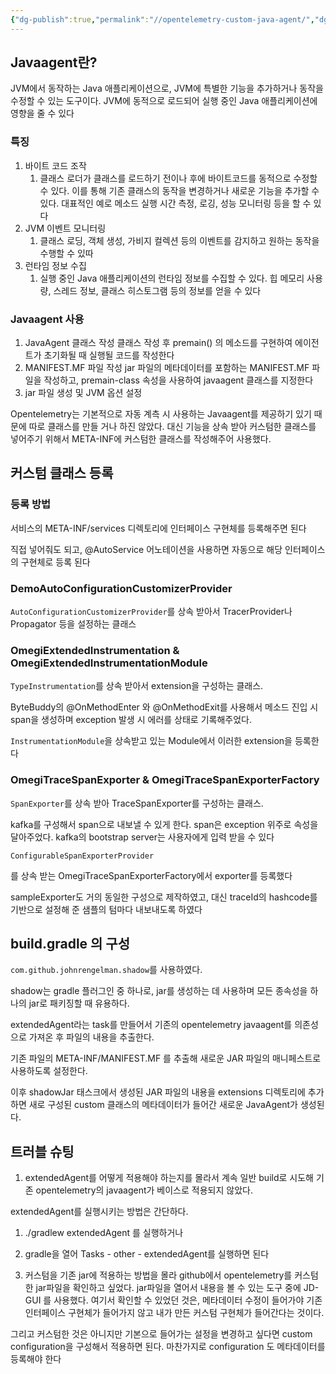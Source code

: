 ```yaml
---
{"dg-publish":true,"permalink":"//opentelemetry-custom-java-agent/","dgPassFrontmatter":true}
---
```



## Javaagent란?

JVM에서 동작하는 Java 애플리케이션으로, JVM에 특별한 기능을 추가하거나 동작을 수정할 수 있는 도구이다. JVM에 동적으로 로드되어 실행 중인 Java 애플리케이션에 영향을 줄 수 있다

### 특징

1. 바이트 코드 조작
    1. 클래스 로더가 클래스를 로드하기 전이나 후에 바이트코드를 동적으로 수정할 수 있다. 이를 통해 기존 클래스의 동작을 변경하거나 새로운 기능을 추가할 수 있다. 대표적인 예로 메소드 실행 시간 측정, 로깅, 성능 모니터링 등을 할 수 있다
2. JVM 이벤트 모니터링
    1. 클래스 로딩, 객체 생성, 가비지 컬렉션 등의 이벤트를 감지하고 원하는 동작을 수행할 수 있따
3. 런타임 정보 수집
    1. 실행 중인 Java 애플리케이션의 런타임 정보를 수집할 수 있다. 힙 메모리 사용량, 스레드 정보, 클래스 히스토그램 등의 정보를 얻을 수 있다

### Javaagent 사용

1. JavaAgent 클래스 작성 클래스 작성 후 premain() 의 메소드를 구현하여 에이전트가 초기화될 때 실행될 코드를 작성한다
2. MANIFEST.MF 파일 작성 jar 파일의 메타데이터를 포함하는 MANIFEST.MF 파일을 작성하고, premain-class 속성을 사용하여 javaagent 클래스를 지정한다
3. jar 파일 생성 및 JVM 옵션 설정

Opentelemetry는 기본적으로 자동 계측 시 사용하는 Javaagent를 제공하기 있기 때문에 따로 클래스를 만들 거나 하진 않았다. 대신 기능을 상속 받아 커스텀한 클래스를 넣어주기 위해서 META-INF에 커스텀한 클래스를 작성해주어 사용했다.

## 커스텀 클래스 등록

### 등록 방법

서비스의 META-INF/services 디렉토리에 인터페이스 구현체를 등록해주면 된다

직접 넣어줘도 되고, @AutoService 어노테이션을 사용하면 자동으로 해당 인터페이스의 구현체로 등록 된다

### DemoAutoConfigurationCustomizerProvider

`AutoConfigurationCustomizerProvider`를 상속 받아서 TracerProvider나 Propagator 등을 설정하는 클래스

### OmegiExtendedInstrumentation & OmegiExtendedInstrumentationModule

`TypeInstrumentation`를 상속 받아서 extension을 구성하는 클래스.

ByteBuddy의 @OnMethodEnter 와 @OnMethodExit를 사용해서 메소드 진입 시 span을 생성하며 exception 발생 시 에러를 상태로 기록해주었다.

`InstrumentationModule`을 상속받고 있는 Module에서 이러한 extension을 등록한다

### OmegiTraceSpanExporter & OmegiTraceSpanExporterFactory

`SpanExporter`를 상속 받아 TraceSpanExporter를 구성하는 클래스.

kafka를 구성해서 span으로 내보낼 수 있게 한다. span은 exception 위주로 속성을 달아주었다. kafka의 bootstrap server는 사용자에게 입력 받을 수 있다

`ConfigurableSpanExporterProvider`

를 상속 받는 OmegiTraceSpanExporterFactory에서 exporter를 등록했다

sampleExporter도 거의 동일한 구성으로 제작하였고, 대신 traceId의 hashcode를 기반으로 설정해 준 샘플의 텀마다 내보내도록 하였다

## build.gradle 의 구성

`com.github.johnrengelman.shadow`를 사용하였다.

shadow는 gradle 플러그인 중 하나로, jar를 생성하는 데 사용하며 모든 종속성을 하나의 jar로 패키징할 때 유용하다.

extendedAgent라는 task를 만들어서 기존의 opentelemetry javaagent를 의존성으로 가져온 후 파일의 내용을 추출한다.

기존 파일의 META-INF/MANIFEST.MF 를 추출해 새로운 JAR 파일의 매니페스트로 사용하도록 설정한다.

이후 shadowJar 태스크에서 생성된 JAR 파일의 내용을 extensions 디렉토리에 추가하면 새로 구성된 custom 클래스의 메타데이터가 들어간 새로운 JavaAgent가 생성된다.

## 트러블 슈팅

1. extendedAgent를 어떻게 적용해야 하는지를 몰라서 계속 일반 build로 시도해 기존 opentelemetry의 javaagent가 베이스로 적용되지 않았다.

extendedAgent를 실행시키는 방법은 간단하다.

1. ./gradlew extendedAgent 를 실행하거나
2. gradle을 열어 Tasks - other - extendedAgent를 실행하면 된다

1. 커스텀을 기존 jar에 적용하는 방법을 몰라 github에서 opentelemetry를 커스텀 한 jar파일을 확인하고 싶었다. jar파일을 열어서 내용을 볼 수 있는 도구 중에 JD-GUI 를 사용했다. 여기서 확인할 수 있었던 것은, 메타데이터 수정이 들어가야 기존 인터페이스 구현체가 들어가지 않고 내가 만든 커스텀 구현체가 들어간다는 것이다.

그리고 커스텀한 것은 아니지만 기본으로 들어가는 설정을 변경하고 싶다면 custom configuration을 구성해서 적용하면 된다. 마찬가지로 configuration 도 메타데이터를 등록해야 한다